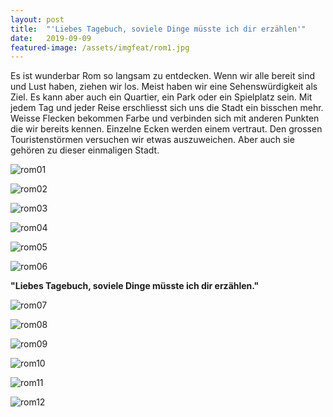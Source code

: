 ```yaml
---
layout: post
title:  "'Liebes Tagebuch, soviele Dinge müsste ich dir erzählen'"
date:   2019-09-09
featured-image: /assets/imgfeat/rom1.jpg
---
```


Es ist wunderbar Rom so langsam zu entdecken.
Wenn wir alle bereit sind und Lust haben, ziehen wir los. Meist haben wir eine Sehenswürdigkeit als Ziel. Es kann aber auch ein Quartier, ein Park oder ein Spielplatz sein.
Mit jedem Tag und jeder Reise erschliesst sich uns die Stadt ein bisschen mehr. Weisse Flecken bekommen Farbe und verbinden sich mit anderen Punkten die wir bereits kennen. Einzelne Ecken werden einem vertraut.
Den grossen Touristenstörmen versuchen wir etwas auszuweichen. Aber auch sie gehören zu dieser einmaligen Stadt.

![rom01]({{site.baseurl}}/assets/img/04_rom1/rom1_01.jpg)

![rom02]({{site.baseurl}}/assets/img/04_rom1/rom1_02.jpg)

![rom03]({{site.baseurl}}/assets/img/04_rom1/rom1_03.jpg)

![rom04]({{site.baseurl}}/assets/img/04_rom1/rom1_04.jpg)

![rom05]({{site.baseurl}}/assets/img/04_rom1/rom1_05.jpg)

![rom06]({{site.baseurl}}/assets/img/04_rom1/rom1_06.jpg)

**"Liebes Tagebuch, soviele Dinge müsste ich dir erzählen."**

![rom07]({{site.baseurl}}/assets/img/04_rom1/rom1_07.jpg)

![rom08]({{site.baseurl}}/assets/img/04_rom1/rom1_08.jpg)

![rom09]({{site.baseurl}}/assets/img/04_rom1/rom1_09.jpg)

![rom10]({{site.baseurl}}/assets/img/04_rom1/rom1_10.jpg)

![rom11]({{site.baseurl}}/assets/img/04_rom1/rom1_11.jpg)

![rom12]({{site.baseurl}}/assets/img/04_rom1/rom1_12.jpg)
